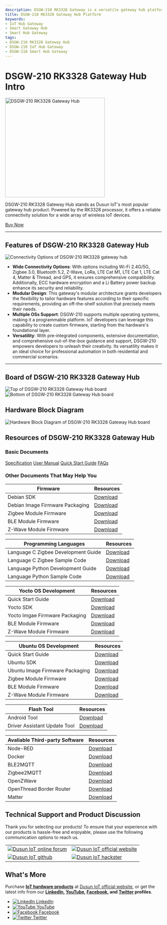 ```yaml
---
description: DSGW-210 RK3328 Gateway is a versatile gateway hub platform with rich connectivity options including Wi-Fi 2.4G/5G, Zigbee 3.0, Bluetooth 5.2, Z-Wave, LoRa, LTE Cat M1, LTE Cat 1, LTE Cat 4, Matter & Thread, and GPS, and ECC hardware encryption and a Li Battery power backup. 
title: DSGW-210 RK3328 Gateway Hub Platform
keywords:
- IoT Hub Gateway
- Smart Gateway Hub
- Smart Hub Gateway
tags:
- DSGW-210 RK3328 Gateway Hub
- DSGW-210 IoT Hub Gateway
- DSGW-210 Smart Hub Gateway
---  
```

<link rel='stylesheet'  href='../../../src/css/custom.css' />

  
# DSGW-210 RK3328 Gateway Hub Intro  

<div style={{ display: 'flex', justifyContent: 'center' }}>
  <img src="https://www.dusuniot.com/wp-content/uploads/2023/05/DSGW-211.jpg.webp" alt="DSGW-210 RK3328 Gateway Hub" width="320" height="320" style={{ marginBottom: '20px' }} />
</div>

DSGW-210 RK3328 Gateway Hub stands as Dusun IoT's most popular gateway hub product. Powered by the RK3328 processor, it offers a reliable connectivity solution for a wide array of wireless IoT devices.   

<div style={{ display: 'flex', justifyContent: 'center' }}>
  <a href="https://www.dusuniot.com/product/dsgw-210-rk3328-iot-gateway-hub-controller-bridge-hardware/" style={{ display: 'inline-block', backgroundColor: '#F6940B', color: '#ffffff', padding: '10px 20px', textDecoration: 'none', borderRadius: '4px' }}>Buy Now</a>
</div>

***

## Features of DSGW-210 RK3328 Gateway Hub  

<div style={{ textAlign: 'center' }}>
    <img src="https://www.dusuniot.com/wp-content/uploads/2023/08/dsgw-210-module.jpg" alt="Connectivity Options of DSGW-210 RK3328 gateway hub" />
</div>

- **Wide Connectivity Options**: With options including Wi-Fi 2.4G/5G, Zigbee 3.0, Bluetooth 5.2, Z-Wave, LoRa, LTE Cat M1, LTE Cat 1, LTE Cat 4, Matter & Thread, and GPS, it ensures comprehensive compatibility. Additionally, ECC hardware encryption and a Li Battery power backup enhance its security and reliability.  
- **Modular Design**: This gateway's modular architecture grants developers the flexibility to tailor hardware features according to their specific requirements, providing an off-the-shelf solution that precisely meets their needs.   
- **Multiple OSs Support**: DSGW-210 supports multiple operating systems, making it a programmable platform. IoT developers can leverage this capability to create custom firmware, starting from the hardware's foundational layer.   
- **Versatility**: With pre-integrated components, extensive documentation, and comprehensive out-of-the-box guidance and support, DSGW-210 empowers developers to unleash their creativity. Its versatility makes it an ideal choice for professional automation in both residential and commercial scenarios.  

***
  
## Board of DSGW-210 RK3328 Gateway Hub  

<div style={{ display: 'flex', justifyContent: 'center' }}>
  <img src="https://www.dusuniot.com/wp-content/uploads/2023/03/210_front.jpg.webp" alt="Top of DSGW-210 RK3328 Gateway Hub board" style={{ maxWidth: '50%', height: 'auto', marginRight: '10px' }} />
  <img src="https://www.dusuniot.com/wp-content/uploads/2023/03/210_reverse_side.jpg.webp" alt="Bottom of DSGW-210 RK3328 Gateway Hub board" style={{ maxWidth: '50%', height: 'auto', marginLeft: '10px' }} />
</div>

## Hardware Block Diagram  
![Hardware Block Diagram of DSGW-210 RK3328 Gateway Hub board](https://www.dusuniot.com/wp-content/uploads/2022/07/dsgw-210-Hardware-Block-Diagram.png)  

  
## Resources of DSGW-210 RK3328 Gateway Hub
### Basic Documents   

<div class="custom-links">
  <a href="https://wiki.dusuniot.com/iot-gateway-hardware/dsgw-210-rk3328-gateway/specification">Specification</a>
  <a href="https://wiki.dusuniot.com/iot-gateway-hardware/dsgw-210-rk3328-gateway/user-manual">User Manual</a>
  <a href="https://wiki.dusuniot.com/iot-gateway-hardware/dsgw-210-rk3328-gateway/quick-start-guide">Quick Start Guide</a>
  <a href="https://wiki.dusuniot.com/iot-gateway-hardware/dsgw-210-rk3328-gateway/faqs">FAQs</a> 
</div>

### Other Documents That May Help You  

| Firmware | Resources |
|-----|-----|
| Debian SDK | [Download](https://drive.google.com/file/d/1i_vDZ-LLWvsb8IMXVAE1BYTFEv45zVBv/view) |
| Debian Image Firmware Packaging | [Download](https://drive.google.com/file/d/1NHFqo69C4M7LMB_wy1WnekQidKmkKJZh/view) |
| Zigbee Module Firmware | [Download](https://drive.google.com/file/d/1YFGbySkt5w2zO-OeXImsmlc0yeIfWEZo/view) |
| BLE Module Firmware | [Download](https://drive.google.com/file/d/1pgRD1HGzs7i4HddnRKersce7xTfSrBY_/view) |
| Z-Wave Module Firmware | [Download](https://drive.google.com/file/d/1pgRD1HGzs7i4HddnRKersce7xTfSrBY_/view) |

| Programming Languages | Resources |
|-----|-----|
| Language C Zigbee Development Guide | [Download](https://drive.google.com/file/d/1zoA-XMBNtyrPgrqu516UV4bnngIj1RfA/view) |
| Language C Zigbee Sample Code | [Download](https://drive.google.com/file/d/1XiNkfd0hN-vRu6RSQz0MtyyLTPj1rKdE/view) |
| Language Python Development Guide | [Download](https://drive.google.com/file/d/1FjuhaTfs8qOTWSqeaXqzF6YtT21cEovB/view) |
| Language Python Sample Code | [Download](https://drive.google.com/file/d/1d5V87Bz1_4saBzKZ8ioEfX7qgRoEW3IK/view) |

| Yocto OS Development | Resources |
|-----|-----|
| Quick Start Guide | [Download](https://drive.google.com/file/d/1-Eb8vysihFd4Vq7PoG1w-WhNfGnEShmB/view) |
| Yocto SDK | [Download](https://drive.google.com/file/d/1bo5MGGB9T4G6ZWIdrJEQFyuMCsOYKMO8/view) |
| Yocto Imgae Firmware Packaging | [Download](https://drive.google.com/file/d/1YFGbySkt5w2zO-OeXImsmlc0yeIfWEZo/view) |
| BLE Module Firmware | [Download](https://drive.google.com/file/d/1zMin7xmcUo4SV_qivZtZWKSDh2iUFrRu/view) |
| Z-Wave Module Firmware | [Download](https://drive.google.com/file/d/1pgRD1HGzs7i4HddnRKersce7xTfSrBY_/view) |
 
| Ubuntu OS Development | Resources |
|-----|-----|
| Quick Start Guide | [Download](https://drive.google.com/file/d/1Vh_KMz24UfC93CNsCdVUoOhZd3UFcR1V/view) |
| Ubuntu SDK | [Download](https://drive.google.com/file/d/1NmUuKUEguMVxOQfWGyjAQtACm5HgV5Dx/view) |
| Ubuntu Image Firmware Packaging | [Download](https://drive.google.com/file/d/1i1gZl6JOMwTnBoJEWrPr00nOgEiZ2pRQ/view) |
| Zigbee Module Firmware | [Download](https://drive.google.com/file/d/1YFGbySkt5w2zO-OeXImsmlc0yeIfWEZo/view) |
| BLE Module Firmware | [Download](https://drive.google.com/file/d/1zMin7xmcUo4SV_qivZtZWKSDh2iUFrRu/view) |
| Z-Wave Module Firmware | [Download](https://drive.google.com/file/d/1pgRD1HGzs7i4HddnRKersce7xTfSrBY_/view) |

| Flash Tool | Resources |
|-----|-----|
| Android Tool | [Download](https://drive.google.com/file/d/1CYM9ey8GB-ZnZ-rpbUxq7TCjShNKgawO/view) |
| Driver Assistant Update Tool | [Download](https://drive.google.com/file/d/1CH0o4f-HvvJwYiH-Ub2Da42_sEMWCasm/view) |

| Avaliable Third-party Software | Resources |
|-----|-----|
| Node-RED | [Download](https://drive.google.com/file/d/1Hb4lVlJ9k5jm-WhZIMHAsRS7bBKGI4P6/view) |
| Docker | [Download](https://drive.google.com/file/d/1mGEHJ3N1FglVTqszyc9VMidxtmaXthoS/view) |
| BLE2MQTT | [Download](https://drive.google.com/file/d/1KptreJ1ia3MCavzLcpWJiclR_h7vtcCM/view) |
| Zigbee2MQTT | [Download](https://drive.google.com/file/d/1dC-1jHkZxDA0hMAxHlBIxipioy-BF-iS/view) |
| OpenZWave | [Download](https://drive.google.com/file/d/1qD8t4uYPQ3-wVSHexO_gPP2ym0ecmEgU/view) |
| OpenThread Border Router | [Download](https://drive.google.com/file/d/1roK7tqAJO1-1PvFuKcUTJpnwSYSPF6cu/view) |
| Matter | [Download](https://drive.google.com/file/d/1WwF56rzXkdl56KA5jM1ITGyeY7rOeHCU/view?usp=share_link) |

## Technical Support and Product Discussion

Thank you for selecting our products! To ensure that your experience with our products is hassle-free and enjoyable, please use the following communication options to reach us.   

<table>
  <tr>
    <td>
      <a href="https://community.dusuniot.com/c/products/dsgw-210/34"><img src="https://www.dusuniot.com/wp-content/uploads/2023/10/dusun-iot-online-forum.png" alt="Dusun IoT online forum" style={{ maxWidth: '100%', height: 'auto' }}/></a>
    </td>
    <td>
      <a href="https://www.dusuniot.com/"><img src="https://www.dusuniot.com/wp-content/uploads/2023/10/dusun-iot-official-website.png" alt="Dusun IoT official website" style={{ maxWidth: '100%', height: 'auto' }}/></a>
    </td>
  </tr>
  <tr>
    <td>
      <a href="https://github.com/dusun001/wiki"><img src="https://www.dusuniot.com/wp-content/uploads/2023/10/dusun-iot-github.png" alt="Dusun IoT github" style={{ maxWidth: '100%', height: 'auto' }}/></a>
    </td>
    <td>
      <a href="https://www.hackster.io/dusun-iot/"><img src="https://www.dusuniot.com/wp-content/uploads/2023/10/dusun-iot-hackster.png" alt="Dusun IoT hackster" style={{ maxWidth: '100%', height: 'auto' }}/></a>
    </td>
  </tr>
</table>

## What's More
Purchase **[IoT hardware products](https://www.dusuniot.com/shop/)** at [Dusun IoT official website](https://www.dusuniot.com/), or get the latest info from our **[LinkedIn](https://www.linkedin.com/company/dusun-electron-ltd/), [YouTube](https://www.youtube.com/channel/UCyb4PpqVgvKgC9KpkByZaaQ), [Facebook](https://www.facebook.com/DUSUN-IoT-101398069457701), and [Twitter](https://twitter.com/Dusunelectron) profiles**. 

<ul class="social-media-list">
  <li class="social-media-list-item">
    <a href="https://www.linkedin.com/company/dusun-electron-ltd/">
      <img src="https://www.dusuniot.com/wp-content/uploads/2023/10/dusun-iot-linkedin.png" alt="LinkedIn"/>
      LinkedIn
    </a>
  </li>
  <li class="social-media-list-item">
    <a href="https://www.youtube.com/channel/UCyb4PpqVgvKgC9KpkByZaaQ">
      <img src="https://www.dusuniot.com/wp-content/uploads/2023/10/dusun-iot-youtube.png" alt="YouTube"/>
      YouTube
    </a>
  </li>
  <li class="social-media-list-item">
    <a href="https://www.facebook.com/DUSUN-IoT-101398069457701">
      <img src="https://www.dusuniot.com/wp-content/uploads/2023/10/dusun-iot-facebook.png" alt="Facebook"/>
      Facebook
    </a>
  </li>
  <li class="social-media-list-item">
    <a href="https://twitter.com/Dusunelectron">
      <img src="https://www.dusuniot.com/wp-content/uploads/2023/10/dusun-iot-twitter.png" alt="Twitter"/>
      Twitter
    </a>
  </li>
</ul>
